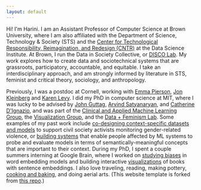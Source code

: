 ```yaml
---
layout: default
---
```


Hi! I'm Harini. I am an Assistant Professor of Computer Science at Brown University, where I am also affiliated with the Department of Science, Technology & Society (STS) and the [Center for Technological Responsibility, Reimagination, and Redesign (CNTR)](https://cntr.brown.edu/) at the Data Science Institute.  At Brown, I run the Data in Society Collective, or [DISCO Lab](https://browndiscolab.github.io/discolab/).  My work explores how to create data and sociotechnical systems that are grassroots, participatory, accountable, and equitable.  I take an interdisciplinary approach, and am strongly informed by literature in STS, feminist and critical theory, sociology, and anthropology.

Previously, I was a postdoc at Cornell, working with [Emma Pierson](https://www.cs.cornell.edu/~emmapierson/), [Jon Kleinberg](https://www.cs.cornell.edu/home/kleinber/) and [Karen Levy](https://www.karen-levy.net/).  I did my PhD in computer science at MIT, where I was lucky to be advised by [John Guttag](https://people.csail.mit.edu/guttag/), [Arvind Satyanaryan](https://arvindsatya.com/), and [Catherine D'Ignazio](https://kanarinka.com/), and was part of the [Clinical and Applied Machine Learning Group](https://ddig.csail.mit.edu/), the [Visualization Group](http://vis.csail.mit.edu/), and the [Data + Feminism Lab](https://dataplusfeminism.mit.edu/). Some examples of my past work include [co-designing context-specific datasets and models](https://dl.acm.org/doi/10.1145/3531146.3533132) to support civil society activists monitoring gender-related violence, or [building systems](https://dl.acm.org/doi/10.1145/3544548.3581482) that enable people affected by ML systems to probe and evaluate models in terms of semantically-meaningful concepts that are important to their context.  During my PhD, I spent a couple summers interning at Google Brain, where I worked on [studying biases](https://arxiv.org/pdf/2011.03395.pdf) in word embedding models and building interactive [visualizations](https://github.com/PAIR-code/book-viz) of books with sentence embeddings. I also love traveling, reading, making pottery, [cooking and baking](https://www.instagram.com/thebubblesbakery/), and doing aerial arts. (This website template is forked from [this repo](https://github.com/ankitsultana/researcher).)
